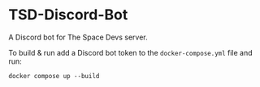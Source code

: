 # TSD-Discord-Bot

A Discord bot for The Space Devs server.

To build & run add a Discord bot token to the `docker-compose.yml` file and run:
```
docker compose up --build
```
